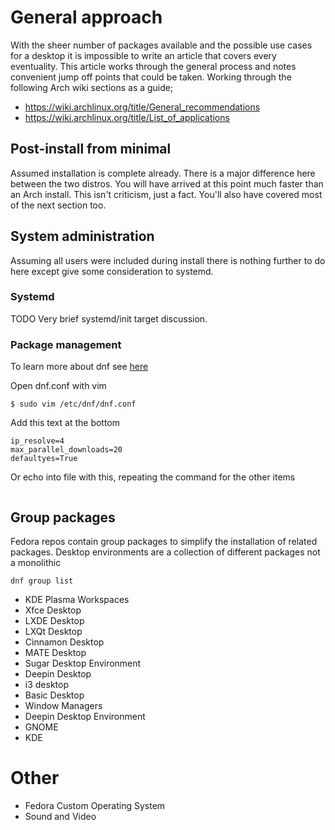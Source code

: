 # General approach

With the sheer number of packages available and the possible use cases for a desktop it is impossible to write an article that covers every eventuality.
This article works through the general process and notes convenient jump off points that could be taken.
Working through the following Arch wiki sections as a guide;

- https://wiki.archlinux.org/title/General_recommendations
- https://wiki.archlinux.org/title/List_of_applications

## Post-install from minimal

Assumed installation is complete already. 
There is a major difference here between the two distros.
You will have arrived at this point much faster than an Arch install.
This isn't criticism, just a fact.
You'll also have covered most of the next section too.

## System administration

Assuming all users were included during install there is nothing further to do here except give some consideration to systemd.

### Systemd

TODO Very brief systemd/init target discussion.

### Package management

To learn more about dnf see [here](https://dnf.readthedocs.io/en/latest/)

Open dnf.conf with vim

```
$ sudo vim /etc/dnf/dnf.conf
```

Add this text at the bottom

```
ip_resolve=4
max_parallel_downloads=20
defaultyes=True
```

Or echo into file with this, repeating the command for the other items

```

```

## Group packages

Fedora repos contain group packages to simplify the installation of related packages. 
Desktop environments are a collection of different packages not a monolithic  

```
dnf group list
```

- KDE Plasma Workspaces
- Xfce Desktop
- LXDE Desktop
- LXQt Desktop
- Cinnamon Desktop
- MATE Desktop
- Sugar Desktop Environment
- Deepin Desktop
- i3 desktop
- Basic Desktop
- Window Managers
- Deepin Desktop Environment
- GNOME
- KDE

# Other

- Fedora Custom Operating System
- Sound and Video
